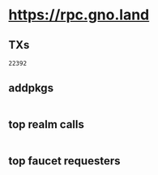 # https://rpc.gno.land

## TXs
```
22392
```

## addpkgs
```
```

## top realm calls
```
```

## top faucet requesters
```
```

